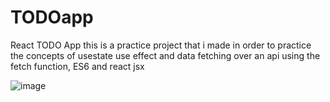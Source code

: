 # TODOapp
React TODO App
this is a practice project that i made in order to practice the concepts of usestate use effect and data fetching over an api using the fetch function, ES6 and react jsx

![image](https://github.com/zainshahzad745/TODOapp/assets/54791999/2bc7027d-09f8-4c94-be0b-7811abbd1bb8)
